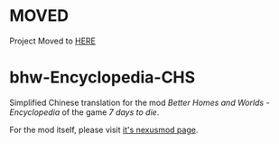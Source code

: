 # MOVED
Project Moved to [HERE](https://github.com/future93/7D2DmodLocalCHS)

# bhw-Encyclopedia-CHS
Simplified Chinese translation for the mod *Better Homes and Worlds - Encyclopedia* of the game *7 days to die*.

For the mod itself, please visit [it's nexusmod page](https://www.nexusmods.com/7daystodie/mods/2044).

